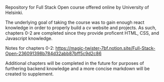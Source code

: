 Repository for Full Stack Open course offered online by University of Helsinki.

The underlying goal of taking the course was to gain enough react knowledge in order to properly build a cv website and projects. As such,
chapters 0-2 are completed since they provide proficent HTML, CSS, and Javascript knowledge. 

Notes for chapters 0-2: https://magic-twister-7bf.notion.site/Full-Stack-Open-236091398b784d32abb87bff5c9d2c86

Additional chapters will be completed in the future for purposes of furthering backend knowledge and a more concise markdown will be created to supplement.

